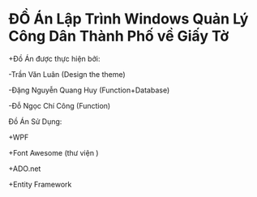 # ĐỒ Án Lập Trình Windows Quản Lý Công Dân Thành Phố về Giấy Tờ


+Đồ Án được thực hiện bởi:

-Trần Văn Luân (Design the theme)


-Đặng Nguyễn Quang Huy (Function+Database)


-Đỗ Ngọc Chí Công (Function)


Đồ Án Sử Dụng:

+WPF

+Font Awesome (thư viện )

+ADO.net

+Entity Framework

